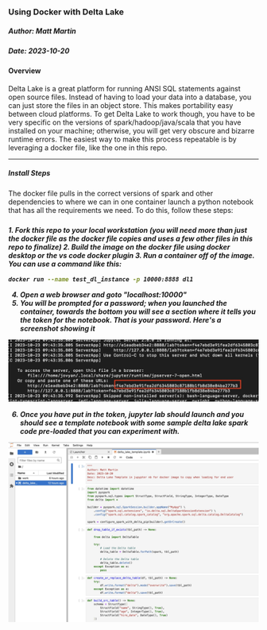 ### Using Docker with Delta Lake

<h5>Author: Matt Martin</h5>
<h5>Date: 2023-10-20</h5>

<h4>Overview</h4>
Delta Lake is a great platform for running ANSI SQL statements against open source files. Instead of having to load your data into a database, you can just store the files in an object store. This makes portability easy between cloud platforms. To get Delta Lake to work though, you have to be very specific on the versions of spark/hadoop/java/scala that you have installed on your machine; otherwise, you will get very obscure and bizarre runtime errors. The easiest way to make this process repeatable is by leveraging a docker file, like the one in this repo.
<hr></hr>
<h5>Install Steps</h5>
The docker file pulls in the correct versions of spark and other dependencies to where we can in one container launch a python notebook that has all the requirements we need. To do this, follow these steps:
<h5><h5>
1. Fork this repo to your local workstation (you will need more than just the docker file as the docker file copies and uses a few other files in this repo to finalize)
2. Build the image on the docker file using docker desktop or the vs code docker plugin
3. Run a container off of the image. You can use a command like this:

```bash
docker run --name test_dl_instance -p 10000:8888 dl1
```

4. Open a web browser and goto "localhost:10000"
5. You will be prompted for a password; when you launched the container, towards the bottom you will see a section where it tells you the token for the notebook. That is your password. Here's a screenshot showing it

![token](./photos/token.jpg)

6. Once you have put in the token, jupyter lab should launch and you should see a template notebook with some sample delta lake spark code pre-loaded that you can experiment with.

![jup](./photos/jupyter.jpg)